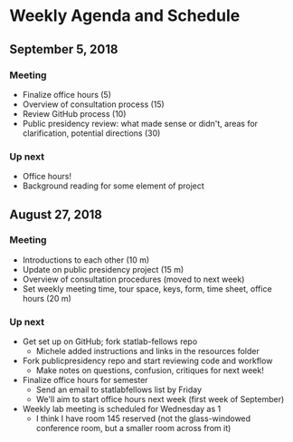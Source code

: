 # Weekly Agenda and Schedule

## September 5, 2018
### Meeting

* Finalize office hours (5)
* Overview of consultation process (15)
* Review GitHub process (10) 
* Public presidency review: what made sense or didn't, areas for clarification, potential directions (30)

### Up next

* Office hours!
* Background reading for some element of project

## August 27, 2018
### Meeting

* Introductions to each other (10 m)
* Update on public presidency project (15 m)
* Overview of consultation procedures (moved to next week)
* Set weekly meeting time, tour space, keys, form, time sheet, office hours (20 m)

### Up next

* Get set up on GitHub; fork statlab-fellows repo
  * Michele added instructions and links in the resources folder
* Fork publicpresidency repo and start reviewing code and workflow
  * Make notes on questions, confusion, critiques for next week!
* Finalize office hours for semester
  * Send an email to statlabfellows list by Friday
  * We'll aim to start office hours next week (first week of September)
* Weekly lab meeting is scheduled for Wednesday as 1
  * I think I have room 145 reserved (not the glass-windowed conference room, but a smaller room across from it)
